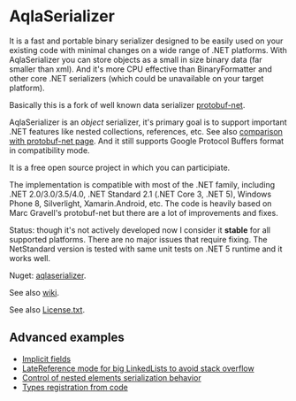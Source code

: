 AqlaSerializer
==============
It is a fast and portable binary serializer designed to be easily used on your existing code with minimal changes on a wide range of .NET platforms. With AqlaSerializer you can store objects as a small in size binary data (far smaller than xml). And it's more CPU effective than BinaryFormatter and other core .NET serializers (which could be unavailable on your target platform).

Basically this is a fork of well known data serializer <a href="https://github.com/mgravell/protobuf-net">protobuf-net</a>.

AqlaSerializer is an *object* serializer, it's primary goal is to support important .NET features like nested collections, references, etc. See also <a href="https://github.com/AqlaSolutions/AqlaSerializer/wiki/Comparison-with-protobuf-net-and-migration">comparison with protobuf-net page</a>. And it still supports Google Protocol Buffers format in compatibility mode.

It is a free open source project in which you can participiate.

The implementation is compatible with most of the .NET family, including .NET 2.0/3.0/3.5/4.0, .NET Standard 2.1 (.NET Core 3, .NET 5), Windows Phone 8, Silverlight, Xamarin.Android, etc. The code is heavily based on Marc Gravell's protobuf-net but there are a lot of improvements and fixes.

Status: 
though it's not actively developed now I consider it <b>stable</b> for all supported platforms. There are no major issues that require fixing.  The NetStandard version is tested with same unit tests on .NET 5 runtime and it works well.

Nuget: <a href="https://www.nuget.org/packages/aqlaserializer/">aqlaserializer</a>.

See also <a href="https://github.com/AqlaSolutions/AqlaSerializer/wiki">wiki</a>.

See also <a href="https://github.com/AqlaSolutions/AqlaSerializer/blob/master/Licence.txt">License.txt</a>.

## Advanced  examples

* <a href="https://github.com/AqlaSolutions/AqlaSerializer/blob/master/protobuf-net.unittest/AqlaAttributes/ImplicitFields.cs">Implicit fields</a>
* <a href="https://github.com/AqlaSolutions/AqlaSerializer/blob/master/protobuf-net.unittest/Aqla/LinkedListAsLateReference.cs">LateReference mode for big LinkedLists to avoid stack overflow</a>
* <a href="https://github.com/AqlaSolutions/AqlaSerializer/blob/master/protobuf-net.unittest/Aqla/NestedLevelsTest.cs">Control of nested elements serialization behavior</a>
* <a href="https://github.com/AqlaSolutions/AqlaSerializer/blob/master/protobuf-net.unittest/Aqla/AddTypes.cs">Types registration from code</a>
